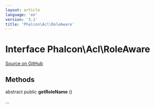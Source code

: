 ```yaml
---
layout: article
language: 'en'
version: '3.1'
title: 'Phalcon\Acl\RoleAware'
---
```

# Interface **Phalcon\Acl\RoleAware**

<a href="https://github.com/phalcon/cphalcon/tree/v3.1.0/phalcon/acl/roleaware.zep" class="btn btn-default btn-sm">Source on GitHub</a>

## Methods
abstract public  **getRoleName** ()

...


